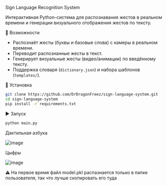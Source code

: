 Sign Language Recognition System

Интерактивная Python-система для распознавания жестов в реальном времени и генерации визуального отображения жестов по тексту.

📌 Возможности

- Распознаёт жесты (буквы и базовые слова) с камеры в реальном времени.
- Переводит распознанные жесты в текст.
- Генерирует визуальные жесты (видео/анимации) по введённому тексту.
- Поддержка словаря (`dictionary.json`) и набора шаблонов (`templates/`).

🚀 Установка

```bash
git clone https://github.com/DrDragonFreez/sign-language-system.git
cd sign-language-system
pip install -r requirements.txt
```

▶️ Запуск

```bash
python main.py
```

Дактильная азбука

![image](https://github.com/user-attachments/assets/4263334d-4838-4509-af51-e8dd2062d7b7)

Цыфры

![image](https://github.com/user-attachments/assets/67c1e724-84ad-4a78-a7c4-fbb9d0f3a695)


⚠️ На первое время файл model.pkl распазнается только в папке пользователя, так что лучше скопировать его туда
